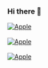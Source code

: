### Hi there 👋
[![Apple](https://img.shields.io/badge/sololearn-1DA1F2?style=for-the-badge&logo=white&labelColor=6a796a)](https://www.sololearn.com/profile/21082571)</br></br>
[![Apple](https://img.shields.io/badge/replit-1DA1F2?style=for-the-badge&logo=white&labelColor=125212)](https://www.replit.com/@DavidRodrigue53)  </br></br>
[![Apple](https://img.shields.io/badge/Stackoverflow-1DA1F2?style=for-the-badge&logo=white&labelColor=125212)](https://stackoverflow.com/users/15654108/david-rodriguez)</br></br>

<!--
**DavidRodriguez-27/DavidRodriguez-27** is a ✨ _special_ ✨ repository because its `README.md` (this file) appears on your GitHub profile.

Here are some ideas to get you started:

- 🔭 I’m currently working on ...
- 🌱 I’m currently learning ...
- 👯 I’m looking to collaborate on ...
- 🤔 I’m looking for help with ...
- 💬 Ask me about ...
- 📫 How to reach me: ...
- 😄 Pronouns: ...
- ⚡ Fun fact: ...
-->
